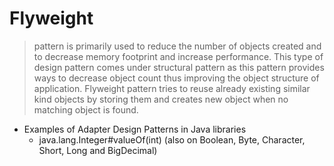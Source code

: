 # Flyweight

> pattern is primarily used to reduce the number of objects created and to decrease memory footprint and increase performance. This type of design pattern comes under structural pattern as this pattern provides ways to decrease object count thus improving the object structure of application. Flyweight pattern tries to reuse already existing similar kind objects by storing them and creates new object when no matching object is found.

- Examples of Adapter Design Patterns in Java libraries
	- java.lang.Integer#valueOf(int) (also on Boolean, Byte, Character, Short, Long and BigDecimal)